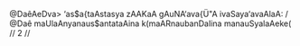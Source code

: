 @DaêAeDva> ‘as$a{taAstasya zAAKaA
gAuNA‘ava{Ü"A ivaSaya‘avaAlaA: /
@Daê maUlaAnyanaus$antataAina
k(maARnaubanDaIina manauSyalaAeke( // 2 //